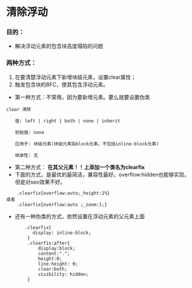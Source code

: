 # 清除浮动

### 目的：
* 解决浮动元素的包含块高度塌陷的问题
### 两种方式：
 1. 在要清楚浮动元素下新增块级元素，设置clear属性；
 2. 触发包含块的BFC，使其包含浮动元素。

 * 第一种方式：不常用，因为要新增元素。要么就要设置伪类
 ```
 clear 清除

 　　值: left | right | both | none | inherit

 　　初始值: none

 　　应用于: 块级元素(块级元素指block元素，不包括inline-block元素)

 　　继承性: 无
 ```




* 第二种方式：
**在其父元素！！上添加一个类名为clearfix**
* 下面的方式，是最优的最简洁，兼容性最好。overflow:hidden也能够实现，但是对seo效果不好。
```
    .clearfix{overflow:auto;_height:1%}
或者
    .clearfix{overflow:auto ;_zoom:1;}
```

* 还有一种伪类的方式，依然设置在浮动元素的父元素上面
```
       .clearfix{
          display: inline-block;
        }
        .clearfix:after{
            display:block;
            content:".";
            height:0;
            line-height: 0;
            clear:both;
            visibility: hidden;
        }
```